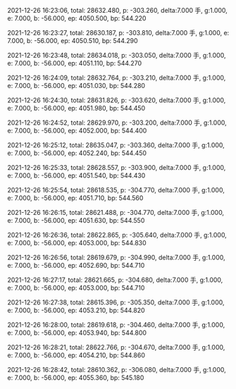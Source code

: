 2021-12-26 16:23:06, total: 28632.480, p: -303.260, delta:7.000 手, g:1.000, e: 7.000, b: -56.000, ep: 4050.500, bp: 544.220

2021-12-26 16:23:27, total: 28630.187, p: -303.810, delta:7.000 手, g:1.000, e: 7.000, b: -56.000, ep: 4050.510, bp: 544.290

2021-12-26 16:23:48, total: 28634.018, p: -303.050, delta:7.000 手, g:1.000, e: 7.000, b: -56.000, ep: 4051.110, bp: 544.270

2021-12-26 16:24:09, total: 28632.764, p: -303.210, delta:7.000 手, g:1.000, e: 7.000, b: -56.000, ep: 4051.030, bp: 544.280

2021-12-26 16:24:30, total: 28631.826, p: -303.620, delta:7.000 手, g:1.000, e: 7.000, b: -56.000, ep: 4051.980, bp: 544.450

2021-12-26 16:24:52, total: 28629.970, p: -303.200, delta:7.000 手, g:1.000, e: 7.000, b: -56.000, ep: 4052.000, bp: 544.400

2021-12-26 16:25:12, total: 28635.047, p: -303.360, delta:7.000 手, g:1.000, e: 7.000, b: -56.000, ep: 4052.240, bp: 544.450

2021-12-26 16:25:33, total: 28628.557, p: -303.900, delta:7.000 手, g:1.000, e: 7.000, b: -56.000, ep: 4051.540, bp: 544.430

2021-12-26 16:25:54, total: 28618.535, p: -304.770, delta:7.000 手, g:1.000, e: 7.000, b: -56.000, ep: 4051.710, bp: 544.560

2021-12-26 16:26:15, total: 28621.488, p: -304.770, delta:7.000 手, g:1.000, e: 7.000, b: -56.000, ep: 4051.630, bp: 544.550

2021-12-26 16:26:36, total: 28622.865, p: -305.640, delta:7.000 手, g:1.000, e: 7.000, b: -56.000, ep: 4053.000, bp: 544.830

2021-12-26 16:26:56, total: 28619.679, p: -304.990, delta:7.000 手, g:1.000, e: 7.000, b: -56.000, ep: 4052.690, bp: 544.710

2021-12-26 16:27:17, total: 28621.665, p: -304.680, delta:7.000 手, g:1.000, e: 7.000, b: -56.000, ep: 4053.000, bp: 544.710

2021-12-26 16:27:38, total: 28615.396, p: -305.350, delta:7.000 手, g:1.000, e: 7.000, b: -56.000, ep: 4053.210, bp: 544.820

2021-12-26 16:28:00, total: 28619.618, p: -304.460, delta:7.000 手, g:1.000, e: 7.000, b: -56.000, ep: 4053.940, bp: 544.800

2021-12-26 16:28:21, total: 28622.766, p: -304.670, delta:7.000 手, g:1.000, e: 7.000, b: -56.000, ep: 4054.210, bp: 544.860

2021-12-26 16:28:42, total: 28610.362, p: -306.080, delta:7.000 手, g:1.000, e: 7.000, b: -56.000, ep: 4055.360, bp: 545.180